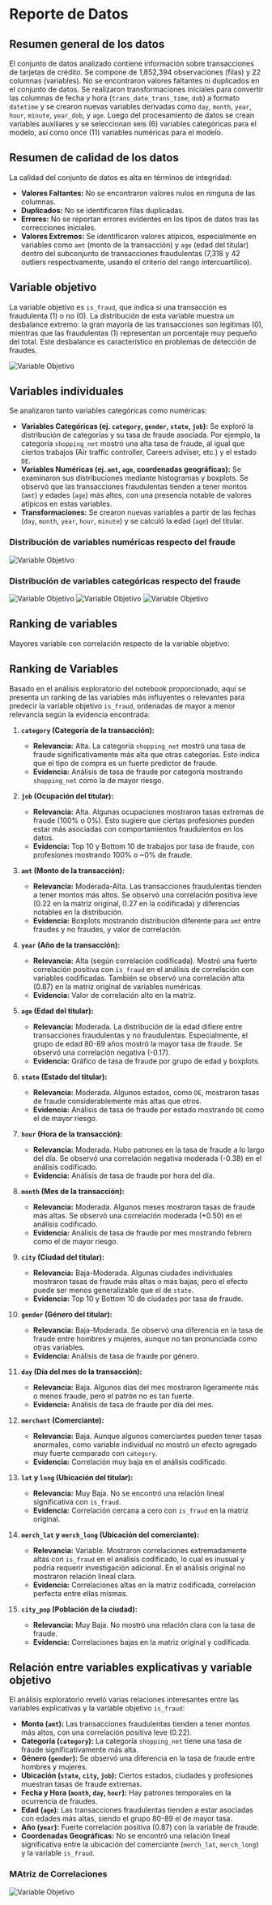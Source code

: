 # Reporte de Datos

## Resumen general de los datos

El conjunto de datos analizado contiene información sobre transacciones de tarjetas de crédito. Se compone de 1,852,394 observaciones (filas) y 22 columnas (variables). No se encontraron valores faltantes ni duplicados en el conjunto de datos. Se realizaron transformaciones iniciales para convertir las columnas de fecha y hora (`trans_date_trans_time`, `dob`) a formato `datetime` y se crearon nuevas variables derivadas como `day`, `month`, `year`, `hour`, `minute`, `year_dob`, y `age`. Luego del procesamiento de datos se crean variables auxiliares y se seleccionan seis (6) variables categóricas para el modelo, así como once (11) variables numéricas para el modelo.

## Resumen de calidad de los datos

La calidad del conjunto de datos es alta en términos de integridad:
*   **Valores Faltantes:** No se encontraron valores nulos en ninguna de las columnas.
*   **Duplicados:** No se identificaron filas duplicadas.
*   **Errores:** No se reportan errores evidentes en los tipos de datos tras las correcciones iniciales.
*   **Valores Extremos:** Se identificaron valores atípicos, especialmente en variables como `amt` (monto de la transacción) y `age` (edad del titular) dentro del subconjunto de transacciones fraudulentas (7,318 y 42 outliers respectivamente, usando el criterio del rango intercuartílico).

## Variable objetivo

La variable objetivo es `is_fraud`, que indica si una transacción es fraudulenta (1) o no (0). La distribución de esta variable muestra un desbalance extremo: la gran mayoría de las transacciones son legítimas (0), mientras que las fraudulentas (1) representan un porcentaje muy pequeño del total. Este desbalance es característico en problemas de detección de fraudes.

![Variable Objetivo](imagenes/fraude.png)

## Variables individuales

Se analizaron tanto variables categóricas como numéricas:
*   **Variables Categóricas (ej. `category`, `gender`, `state`, `job`):** Se exploró la distribución de categorías y su tasa de fraude asociada. Por ejemplo, la categoría `shopping_net` mostró una alta tasa de fraude, al igual que ciertos trabajos (Air traffic controller, Careers adviser, etc.) y el estado `DE`.
*   **Variables Numéricas (ej. `amt`, `age`, coordenadas geográficas):** Se examinaron sus distribuciones mediante histogramas y boxplots. Se observó que las transacciones fraudulentas tienden a tener montos (`amt`) y edades (`age`) más altos, con una presencia notable de valores atípicos en estas variables.
*   **Transformaciones:** Se crearon nuevas variables a partir de las fechas (`day`, `month`, `year`, `hour`, `minute`) y se calculó la edad (`age`) del titular.

### Distribución de variables numéricas respecto del fraude
![Variable Objetivo](imagenes/boxplot.png)

### Distribución de variables categóricas respecto del fraude
![Variable Objetivo](imagenes/fraud_cats.png)
![Variable Objetivo](imagenes/fraud_geo.png)
![Variable Objetivo](imagenes/fraud_age.png)

## Ranking de variables

Mayores variable con correlación respecto de la variable objetivo:

## Ranking de Variables

Basado en el análisis exploratorio del notebook proporcionado, aquí se presenta un ranking de las variables más influyentes o relevantes para predecir la variable objetivo `is_fraud`, ordenadas de mayor a menor relevancia según la evidencia encontrada:

1.  **`category` (Categoría de la transacción):**
    *   **Relevancia:** Alta. La categoría `shopping_net` mostró una tasa de fraude significativamente más alta que otras categorías. Esto indica que el tipo de compra es un fuerte predictor de fraude.
    *   **Evidencia:** Análisis de tasa de fraude por categoría mostrando `shopping_net` como la de mayor riesgo.

2.  **`job` (Ocupación del titular):**
    *   **Relevancia:** Alta. Algunas ocupaciones mostraron tasas extremas de fraude (100% o 0%). Esto sugiere que ciertas profesiones pueden estar más asociadas con comportamientos fraudulentos en los datos.
    *   **Evidencia:** Top 10 y Bottom 10 de trabajos por tasa de fraude, con profesiones mostrando 100% o ~0% de fraude.

3.  **`amt` (Monto de la transacción):**
    *   **Relevancia:** Moderada-Alta. Las transacciones fraudulentas tienden a tener montos más altos. Se observó una correlación positiva leve (0.22 en la matriz original, 0.27 en la codificada) y diferencias notables en la distribución.
    *   **Evidencia:** Boxplots mostrando distribución diferente para `amt` entre fraudes y no fraudes, y valor de correlación.

4.  **`year` (Año de la transacción):**
    *   **Relevancia:** Alta (según correlación codificada). Mostró una fuerte correlación positiva con `is_fraud` en el análisis de correlación con variables codificadas. También se observó una correlación alta (0.87) en la matriz original de variables numéricas.
    *   **Evidencia:** Valor de correlación alto en la matriz.

5.  **`age` (Edad del titular):**
    *   **Relevancia:** Moderada. La distribución de la edad difiere entre transacciones fraudulentas y no fraudulentas. Especialmente, el grupo de edad 80-89 años mostró la mayor tasa de fraude. Se observó una correlación negativa (-0.17).
    *   **Evidencia:** Gráfico de tasa de fraude por grupo de edad y boxplots.

6.  **`state` (Estado del titular):**
    *   **Relevancia:** Moderada. Algunos estados, como `DE`, mostraron tasas de fraude considerablemente más altas que otros.
    *   **Evidencia:** Análisis de tasa de fraude por estado mostrando `DE` como el de mayor riesgo.

7.  **`hour` (Hora de la transacción):**
    *   **Relevancia:** Moderada. Hubo patrones en la tasa de fraude a lo largo del día. Se observó una correlación negativa moderada (-0.38) en el análisis codificado.
    *   **Evidencia:** Análisis de tasa de fraude por hora del día.

8.  **`month` (Mes de la transacción):**
    *   **Relevancia:** Moderada. Algunos meses mostraron tasas de fraude más altas. Se observó una correlación moderada (+0.50) en el análisis codificado.
    *   **Evidencia:** Análisis de tasa de fraude por mes mostrando febrero como el de mayor riesgo.

9.  **`city` (Ciudad del titular):**
    *   **Relevancia:** Baja-Moderada. Algunas ciudades individuales mostraron tasas de fraude más altas o más bajas, pero el efecto puede ser menos generalizable que el de `state`.
    *   **Evidencia:** Top 10 y Bottom 10 de ciudades por tasa de fraude.

10. **`gender` (Género del titular):**
    *   **Relevancia:** Baja-Moderada. Se observó una diferencia en la tasa de fraude entre hombres y mujeres, aunque no tan pronunciada como otras variables.
    *   **Evidencia:** Análisis de tasa de fraude por género.

11. **`day` (Día del mes de la transacción):**
    *   **Relevancia:** Baja. Algunos días del mes mostraron ligeramente más o menos fraude, pero el patrón no es tan fuerte.
    *   **Evidencia:** Análisis de tasa de fraude por día del mes.

12. **`merchant` (Comerciante):**
    *   **Relevancia:** Baja. Aunque algunos comerciantes pueden tener tasas anormales, como variable individual no mostró un efecto agregado muy fuerte comparado con `category`.
    *   **Evidencia:** Correlación muy baja en el análisis codificado.

13. **`lat` y `long` (Ubicación del titular):**
    *   **Relevancia:** Muy Baja. No se encontró una relación lineal significativa con `is_fraud`.
    *   **Evidencia:** Correlación cercana a cero con `is_fraud` en la matriz original.

14. **`merch_lat` y `merch_long` (Ubicación del comerciante):**
    *   **Relevancia:** Variable. Mostraron correlaciones extremadamente altas con `is_fraud` en el análisis codificado, lo cual es inusual y podría requerir investigación adicional. En el análisis original no mostraron relación lineal clara.
    *   **Evidencia:** Correlaciones altas en la matriz codificada, correlación perfecta entre ellas mismas.

15. **`city_pop` (Población de la ciudad):**
    *   **Relevancia:** Muy Baja. No mostró una relación clara con la tasa de fraude.
    *   **Evidencia:** Correlaciones bajas en la matriz original y codificada.

## Relación entre variables explicativas y variable objetivo

El análisis exploratorio reveló varias relaciones interesantes entre las variables explicativas y la variable objetivo `is_fraud`:
*   **Monto (`amt`):** Las transacciones fraudulentas tienden a tener montos más altos, con una correlación positiva leve (0.22).
*   **Categoría (`category`):** La categoría `shopping_net` tiene una tasa de fraude significativamente más alta.
*   **Género (`gender`):** Se observó una diferencia en la tasa de fraude entre hombres y mujeres.
*   **Ubicación (`state`, `city`, `job`):** Ciertos estados, ciudades y profesiones muestran tasas de fraude extremas.
*   **Fecha y Hora (`month`, `day`, `hour`):** Hay patrones temporales en la ocurrencia de fraudes.
*   **Edad (`age`):** Las transacciones fraudulentas tienden a estar asociadas con edades más altas, siendo el grupo 80-89 el de mayor tasa.
*   **Año (`year`):** Fuerte correlación positiva (0.87) con la variable de fraude.
*   **Coordenadas Geográficas:** No se encontró una relación lineal significativa entre la ubicación del comerciante (`merch_lat`, `merch_long`) y la variable `is_fraud`.

### MAtriz de Correlaciones
![Variable Objetivo](imagenes/matrixz.png)
